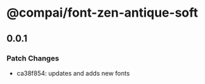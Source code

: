 # @compai/font-zen-antique-soft

## 0.0.1
### Patch Changes

- ca38f854: updates and adds new fonts
